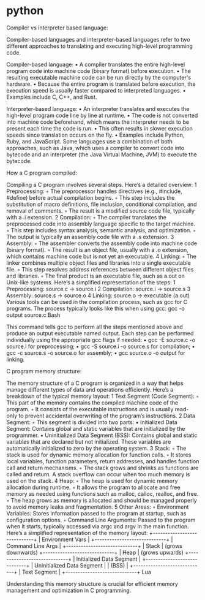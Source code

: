 # python

Compiler vs interpreter based language:

Compiler-based languages and interpreter-based languages refer to two different approaches to translating and executing high-level programming code.

Compiler-based language:
	•	A compiler translates the entire high-level program code into machine code (binary format) before execution.
	•	The resulting executable machine code can be run directly by the computer's hardware.
	•	Because the entire program is translated before execution, the execution speed is usually faster compared to interpreted languages.
	•	Examples include C, C++, and Rust.
 
Interpreter-based language:
	•	An interpreter translates and executes the high-level program code line by line at runtime.
	•	The code is not converted into machine code beforehand, which means the interpreter needs to be present each time the code is run.
	•	This often results in slower execution speeds since translation occurs on the fly.
	•	Examples include Python, Ruby, and JavaScript.
Some languages use a combination of both approaches, such as Java, which uses a compiler to convert code into bytecode and an interpreter (the Java Virtual Machine, JVM) to execute the bytecode.



How a C program compiled:

Compiling a C program involves several steps. Here’s a detailed overview:
	1	Preprocessing:
	◦	The preprocessor handles directives (e.g., #include, #define) before actual compilation begins.
	◦	This step includes the substitution of macro definitions, file inclusion, conditional compilation, and removal of comments.
	◦	The result is a modified source code file, typically with a .i extension.
	2	Compilation:
	◦	The compiler translates the preprocessed code into assembly language specific to the target machine.
	◦	This step includes syntax analysis, semantic analysis, and optimization.
	◦	The output is typically an assembly code file with a .s extension.
	3	Assembly:
	◦	The assembler converts the assembly code into machine code (binary format).
	◦	The result is an object file, usually with a .o extension, which contains machine code but is not yet an executable.
	4	Linking:
	◦	The linker combines multiple object files and libraries into a single executable file.
	◦	This step resolves address references between different object files and libraries.
	◦	The final product is an executable file, such as a.out on Unix-like systems.
Here’s a simplified representation of the steps:
	1	Preprocessing: source.c -> source.i
	2	Compilation: source.i -> source.s
	3	Assembly: source.s -> source.o
	4	Linking: source.o -> executable (a.out)
Various tools can be used in the compilation process, such as gcc for C programs. The process typically looks like this when using gcc:
gcc -o output source.c
Bash

This command tells gcc to perform all the steps mentioned above and produce an output executable named output. Each step can be performed individually using the appropriate gcc flags if needed:
	•	gcc -E source.c -o source.i for preprocessing;
	•	gcc -S source.i -o source.s for compilation;
	•	gcc -c source.s -o source.o for assembly;
	•	gcc source.o -o output for linking.




C program memory structure:

The memory structure of a C program is organized in a way that helps manage different types of data and operations efficiently. Here’s a breakdown of the typical memory layout:
	1	Text Segment (Code Segment):
	◦	This part of the memory contains the compiled machine code of the program.
	◦	It consists of the executable instructions and is usually read-only to prevent accidental overwriting of the program’s instructions.
	2	Data Segment:
	◦	This segment is divided into two parts:
	▪	Initialized Data Segment: Contains global and static variables that are initialized by the programmer.
	▪	Uninitialized Data Segment (BSS): Contains global and static variables that are declared but not initialized. These variables are automatically initialized to zero by the operating system.
	3	Stack:
	◦	The stack is used for dynamic memory allocation for function calls.
	◦	It stores local variables, function parameters, return addresses, and handles function call and return mechanisms.
	◦	The stack grows and shrinks as functions are called and return. A stack overflow can occur when too much memory is used on the stack.
	4	Heap:
	◦	The heap is used for dynamic memory allocation during runtime.
	◦	It allows the program to allocate and free memory as needed using functions such as malloc, calloc, realloc, and free.
	◦	The heap grows as memory is allocated and should be managed properly to avoid memory leaks and fragmentation.
	5	Other Areas:
	◦	Environment Variables: Stores information passed to the program at startup, such as configuration options.
	◦	Command Line Arguments: Passed to the program when it starts, typically accessed via argc and argv in the main function.
Here’s a simplified representation of the memory layout:
+-----------------------------+
|       Environment Vars      |
+-----------------------------+
|     Command Line Args       |
+-----------------------------+
|          Stack              |   (grows downwards)
+-----------------------------+
|           Heap              |   (grows upwards)
+-----------------------------+
| Initialized Data Segment    |
+-----------------------------+
| Uninitialized Data Segment  |
|             (BSS)           |
+-----------------------------+
|         Text Segment        |
+-----------------------------+
Lua

Understanding this memory structure is crucial for efficient memory management and optimization in C programming.
